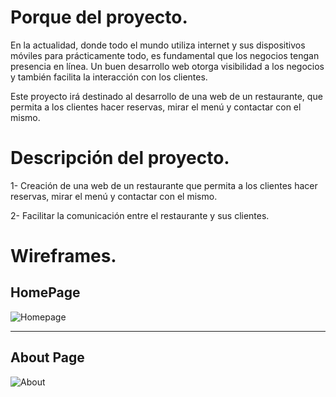 # Porque del proyecto.
En la actualidad, donde todo el mundo utiliza internet y sus dispositivos móviles para prácticamente todo, es fundamental que los negocios tengan presencia en línea. Un buen desarrollo web otorga visibilidad a los negocios y también facilita la interacción con los clientes.

Este proyecto irá destinado al desarrollo de una web de un restaurante, que permita a los clientes hacer reservas, mirar el menú y contactar con el mismo.

# Descripción del proyecto.
1- Creación de una web de un restaurante que permita a los clientes hacer reservas, mirar el menú y contactar con el mismo.

2- Facilitar la comunicación entre el restaurante y sus clientes.

# Wireframes.
## HomePage
![Homepage](/images/Homepage.png)

--- -

## About Page
![About](/images/About.png)